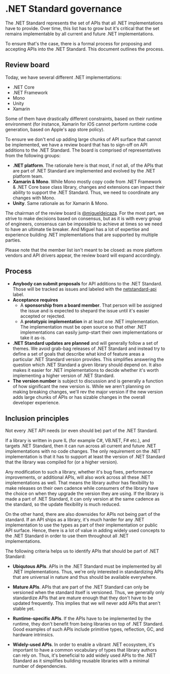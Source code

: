 # .NET Standard governance

The .NET Standard represents the set of APIs that all .NET implementations have
to provide. Over time, this list has to grow but it's critical that the set
remains implementable by all current and future .NET implementations.

To ensure that's the case, there is a formal process for proposing and accepting
APIs into the .NET Standard. This document outlines the process.

## Review board

Today, we have several different .NET implementations:

* .NET Core
* .NET Framework
* Mono
* Unity
* Xamarin

Some of them have drastically different constraints, based on their runtime
environment (for instance, Xamarin for iOS cannot perform runtime code
generation, based on Apple's app store policy).

To ensure we don't end up adding large chunks of API surface that cannot be
implemented, we have a review board that has to sign-off on API additions to
the .NET Standard. The board is comprised of representatives from the following
groups:

  * **.NET platform**. The rationale here is that most, if not all, of the APIs
    that are part of .NET Standard are implemented and evolved by the .NET
    platform team.
  * **Xamarin & Mono**. While Mono mostly copy code from .NET Framework & .NET
    Core base class library, changes and extensions can impact their ability to
    support the .NET Standard. Thus, we need to coordinate any changes with
    Mono.
  * **Unity**. Same rationale as for Xamarin & Mono.

The chairman of the review board is [@migueldeicaza](https://github.com/migueldeicaza).
For the most part, we strive to make decisions based on consensus, but as it is
with every group of engineers, consensus can be impossible to achieve at times
so we need to have an ultimate tie breaker. And Miguel has a lot of expertise
and experience building .NET implementations that are supported by multiple
parties.

Please note that the member list isn't meant to be closed: as more platform
vendors and API drivers appear, the review board will expand accordingly.

## Process

* **Anybody can submit proposals** for API additions to the .NET Standard.
  Those will be tracked as issues and labeled with the [netstandard-api] label.
* **Acceptance requires**
  - A **sponsorship from a board member**. That person will be assigned the
    issue and is expected to shepard the issue until it's easier accepted or
    rejected.
  - A **prototypic implementation** in at least one .NET implementation. The
    implementation must be open source so that other .NET implementations can
    easily jump-start their own implementations or take it as-is.
* **.NET Standard updates are planned** and will generally follow a set of
  themes. We avoid grab-bag releases of .NET Standard and instead try to define
  a set of goals that describe what kind of feature areas a particular .NET
  Standard version provides. This simplifies answering the question which .NET
  Standard a given library should depend on. It also makes it easier for .NET
  implementations to decide whether it's worth implementing a higher version of
  .NET Standard.
* **The version number** is subject to discussion and is generally a function of
  how significant the new version is. While we aren't planning on making
  breaking changes, we'll rev the major version if the new version adds large
  chunks of APIs or has sizable changes in the overall developer experience.

[netstandard-api]: https://github.com/dotnet/standard/issues?q=is%3Aopen+is%3Aissue+label%3Anetstandard-api

## Inclusion principles

Not every .NET API needs (or even should be) part of the .NET Standard.

If a library is written in pure IL (for example C#, VB.NET, F# etc.), and
targets .NET Standard, then it can run across all current and future .NET
implementations with no code changes. The only requirement on the .NET
implementation is that it has to support at least the version of .NET Standard
that the library was compiled for (or a higher version).

Any modification to such a library, whether it's bug fixes, performance
improvements, or additional APIs, will also work across all these .NET
implementations as well. That means the library author has flexibility to make
releases on their own cadence while consumers of the library have the choice on
when they upgrade the version they are using. If the library is made a part of
.NET Standard, it can only version at the same cadence as the standard, so the
update flexibility is much reduced.

On the other hand, there are also downsides for APIs not being part of the
standard. If an API ships as a library, it's much harder for any .NET
implementation to use the types as part of their implementation or public API
surface. Hence, there is a lot of value in adding widely used concepts to the
.NET Standard in order to use them throughout all .NET implementations.

The following criteria helps us to identify APIs that should be part of .NET
Standard:

* **Ubiqutous APIs**. APIs in the .NET Standard must be implemented by all .NET
  implementations. Thus, we're only interested in standardizing APIs that are
  universal in nature and thus should be available everywhere.

* **Mature APIs**. APIs that are part of the .NET Standard can only be versioned
  when the standard itself is versioned. Thus, we generally only standardize
  APIs that are mature enough that they don't have to be updated frequently.
  This implies that we will never add APIs that aren't stable yet.

* **Runtime-specific APIs**. If the APIs have to be implemented by the runtime,
  they don't benefit from being libraries on top of .NET Standard. Good examples
  of such APIs include primitive types, reflection, GC, and hardware intrinsics.

* **Widely-used APIs**. In order to enable a vibrant .NET ecosystem, it's
  important to have a common vocabulary of types that library authors can rely
  on. Thus, it's beneficial to add widely used APIs to the .NET Standard as it
  simplifies building reusable libraries with a minimal number of dependencies.
